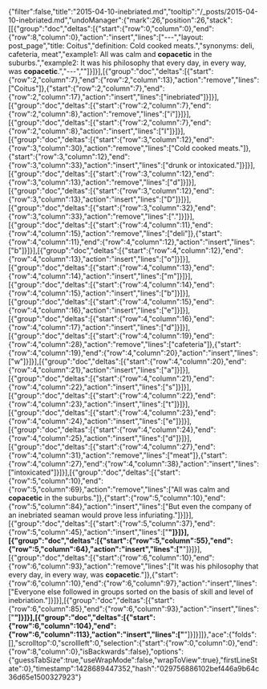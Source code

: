 {"filter":false,"title":"2015-04-10-inebriated.md","tooltip":"/_posts/2015-04-10-inebriated.md","undoManager":{"mark":26,"position":26,"stack":[[{"group":"doc","deltas":[{"start":{"row":0,"column":0},"end":{"row":8,"column":0},"action":"insert","lines":["---","layout: post_page","title: Coitus","definition: Cold cooked meats.","synonyms:  deli, cafeteria, meat","example1: All was calm and <strong>copacetic</strong> in the suburbs.","example2: It was his philosophy that every day, in every way, was <strong>copacetic</strong>.","---",""]}]}],[{"group":"doc","deltas":[{"start":{"row":2,"column":7},"end":{"row":2,"column":13},"action":"remove","lines":["Coitus"]},{"start":{"row":2,"column":7},"end":{"row":2,"column":17},"action":"insert","lines":["inebriated"]}]}],[{"group":"doc","deltas":[{"start":{"row":2,"column":7},"end":{"row":2,"column":8},"action":"remove","lines":["i"]}]}],[{"group":"doc","deltas":[{"start":{"row":2,"column":7},"end":{"row":2,"column":8},"action":"insert","lines":["I"]}]}],[{"group":"doc","deltas":[{"start":{"row":3,"column":12},"end":{"row":3,"column":30},"action":"remove","lines":["Cold cooked meats."]},{"start":{"row":3,"column":12},"end":{"row":3,"column":33},"action":"insert","lines":["drunk or intoxicated."]}]}],[{"group":"doc","deltas":[{"start":{"row":3,"column":12},"end":{"row":3,"column":13},"action":"remove","lines":["d"]}]}],[{"group":"doc","deltas":[{"start":{"row":3,"column":12},"end":{"row":3,"column":13},"action":"insert","lines":["D"]}]}],[{"group":"doc","deltas":[{"start":{"row":3,"column":32},"end":{"row":3,"column":33},"action":"remove","lines":["."]}]}],[{"group":"doc","deltas":[{"start":{"row":4,"column":11},"end":{"row":4,"column":15},"action":"remove","lines":["deli"]},{"start":{"row":4,"column":11},"end":{"row":4,"column":12},"action":"insert","lines":["b"]}]}],[{"group":"doc","deltas":[{"start":{"row":4,"column":12},"end":{"row":4,"column":13},"action":"insert","lines":["o"]}]}],[{"group":"doc","deltas":[{"start":{"row":4,"column":13},"end":{"row":4,"column":14},"action":"insert","lines":["m"]}]}],[{"group":"doc","deltas":[{"start":{"row":4,"column":14},"end":{"row":4,"column":15},"action":"insert","lines":["b"]}]}],[{"group":"doc","deltas":[{"start":{"row":4,"column":15},"end":{"row":4,"column":16},"action":"insert","lines":["e"]}]}],[{"group":"doc","deltas":[{"start":{"row":4,"column":16},"end":{"row":4,"column":17},"action":"insert","lines":["d"]}]}],[{"group":"doc","deltas":[{"start":{"row":4,"column":19},"end":{"row":4,"column":28},"action":"remove","lines":["cafeteria"]},{"start":{"row":4,"column":19},"end":{"row":4,"column":20},"action":"insert","lines":["w"]}]}],[{"group":"doc","deltas":[{"start":{"row":4,"column":20},"end":{"row":4,"column":21},"action":"insert","lines":["a"]}]}],[{"group":"doc","deltas":[{"start":{"row":4,"column":21},"end":{"row":4,"column":22},"action":"insert","lines":["s"]}]}],[{"group":"doc","deltas":[{"start":{"row":4,"column":22},"end":{"row":4,"column":23},"action":"insert","lines":["t"]}]}],[{"group":"doc","deltas":[{"start":{"row":4,"column":23},"end":{"row":4,"column":24},"action":"insert","lines":["e"]}]}],[{"group":"doc","deltas":[{"start":{"row":4,"column":24},"end":{"row":4,"column":25},"action":"insert","lines":["d"]}]}],[{"group":"doc","deltas":[{"start":{"row":4,"column":27},"end":{"row":4,"column":31},"action":"remove","lines":["meat"]},{"start":{"row":4,"column":27},"end":{"row":4,"column":38},"action":"insert","lines":["intoxicated"]}]}],[{"group":"doc","deltas":[{"start":{"row":5,"column":10},"end":{"row":5,"column":69},"action":"remove","lines":["All was calm and <strong>copacetic</strong> in the suburbs."]},{"start":{"row":5,"column":10},"end":{"row":5,"column":84},"action":"insert","lines":["But even the company of an inebriated seaman would prove less infuriating."]}]}],[{"group":"doc","deltas":[{"start":{"row":5,"column":37},"end":{"row":5,"column":45},"action":"insert","lines":["<strong>"]}]}],[{"group":"doc","deltas":[{"start":{"row":5,"column":55},"end":{"row":5,"column":64},"action":"insert","lines":["</strong>"]}]}],[{"group":"doc","deltas":[{"start":{"row":6,"column":10},"end":{"row":6,"column":93},"action":"remove","lines":["It was his philosophy that every day, in every way, was <strong>copacetic</strong>."]},{"start":{"row":6,"column":10},"end":{"row":6,"column":97},"action":"insert","lines":["Everyone else followed in groups sorted on the basis of skill and level of inebriation."]}]}],[{"group":"doc","deltas":[{"start":{"row":6,"column":85},"end":{"row":6,"column":93},"action":"insert","lines":["<strong>"]}]}],[{"group":"doc","deltas":[{"start":{"row":6,"column":104},"end":{"row":6,"column":113},"action":"insert","lines":["</strong>"]}]}]]},"ace":{"folds":[],"scrolltop":0,"scrollleft":0,"selection":{"start":{"row":0,"column":0},"end":{"row":8,"column":0},"isBackwards":false},"options":{"guessTabSize":true,"useWrapMode":false,"wrapToView":true},"firstLineState":0},"timestamp":1428689447352,"hash":"029756886102bef446a9b64c36d65e1500327923"}